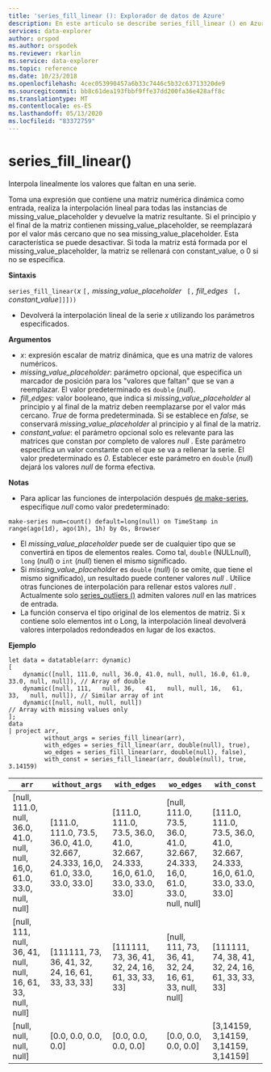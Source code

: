 ```yaml
---
title: 'series_fill_linear (): Explorador de datos de Azure'
description: En este artículo se describe series_fill_linear () en Azure Explorador de datos.
services: data-explorer
author: orspod
ms.author: orspodek
ms.reviewer: rkarlin
ms.service: data-explorer
ms.topic: reference
ms.date: 10/23/2018
ms.openlocfilehash: 4cec053990457a6b33c7446c5b32c63713320de9
ms.sourcegitcommit: bb8c61dea193fbbf9ffe37dd200fa36e428aff8c
ms.translationtype: MT
ms.contentlocale: es-ES
ms.lasthandoff: 05/13/2020
ms.locfileid: "83372759"
---
```

# <a name="series_fill_linear"></a>series_fill_linear()

Interpola linealmente los valores que faltan en una serie.

Toma una expresión que contiene una matriz numérica dinámica como entrada, realiza la interpolación lineal para todas las instancias de missing_value_placeholder y devuelve la matriz resultante. Si el principio y el final de la matriz contienen missing_value_placeholder, se reemplazará por el valor más cercano que no sea missing_value_placeholder. Esta característica se puede desactivar. Si toda la matriz está formada por el missing_value_placeholder, la matriz se rellenará con constant_value, o 0 si no se especifica.  

**Sintaxis**

`series_fill_linear(`*x* `[,` *missing_value_placeholder* ` [,` *fill_edges* ` [,` *constant_value*`]]]))`
* Devolverá la interpolación lineal de la serie *x* utilizando los parámetros especificados.
 

**Argumentos**

* *x*: expresión escalar de matriz dinámica, que es una matriz de valores numéricos.
* *missing_value_placeholder*: parámetro opcional, que especifica un marcador de posición para los "valores que faltan" que se van a reemplazar. El valor predeterminado es `double` (*null*).
* *fill_edges*: valor booleano, que indica si *missing_value_placeholder* al principio y al final de la matriz deben reemplazarse por el valor más cercano. *True* de forma predeterminada. Si se establece en *false*, se conservará *missing_value_placeholder* al principio y al final de la matriz.
* *constant_value*: el parámetro opcional solo es relevante para las matrices que constan por completo de valores *null* . Este parámetro especifica un valor constante con el que se va a rellenar la serie. El valor predeterminado es *0*. Establecer este parámetro en `double` (*null*) dejará los valores *null* de forma efectiva.

**Notas**

* Para aplicar las funciones de interpolación después [de make-series](make-seriesoperator.md), especifique *null* como valor predeterminado: 

<!-- csl: https://help.kusto.windows.net:443/Samples -->
```kusto
make-series num=count() default=long(null) on TimeStamp in range(ago(1d), ago(1h), 1h) by Os, Browser
```

* El *missing_value_placeholder* puede ser de cualquier tipo que se convertirá en tipos de elementos reales. Como tal, `double` (NULL*null*), `long` (*null*) o `int` (*null*) tienen el mismo significado.
* Si *missing_value_placeholder* es `double` (*null*) (o se omite, que tiene el mismo significado), un resultado puede contener valores *null* . Utilice otras funciones de interpolación para rellenar estos valores *null* . Actualmente solo [series_outliers ()](series-outliersfunction.md) admiten valores *null* en las matrices de entrada.
* La función conserva el tipo original de los elementos de matriz. Si x contiene solo elementos int o Long, la interpolación lineal devolverá valores interpolados redondeados en lugar de los exactos.

**Ejemplo**

<!-- csl: https://help.kusto.windows.net:443/Samples -->
```kusto
let data = datatable(arr: dynamic)
[
    dynamic([null, 111.0, null, 36.0, 41.0, null, null, 16.0, 61.0, 33.0, null, null]), // Array of double    
    dynamic([null, 111,   null, 36,   41,   null, null, 16,   61,   33,   null, null]), // Similar array of int
    dynamic([null, null, null, null])                                                   // Array with missing values only
];
data
| project arr, 
          without_args = series_fill_linear(arr),
          with_edges = series_fill_linear(arr, double(null), true),
          wo_edges = series_fill_linear(arr, double(null), false),
          with_const = series_fill_linear(arr, double(null), true, 3.14159)  

```

|`arr`|`without_args`|`with_edges`|`wo_edges`|`with_const`|
|---|---|---|---|---|
|[null, 111.0, null, 36.0, 41.0, null, null, 16,0, 61.0, 33.0, null, null]|[111.0, 111.0, 73.5, 36.0, 41.0, 32.667, 24.333, 16,0, 61.0, 33.0, 33.0, 33.0]|[111.0, 111.0, 73.5, 36.0, 41.0, 32.667, 24.333, 16,0, 61.0, 33.0, 33.0, 33.0]|[null, 111.0, 73.5, 36.0, 41.0, 32.667, 24.333, 16,0, 61.0, 33.0, null, null]|[111.0, 111.0, 73.5, 36.0, 41.0, 32.667, 24.333, 16,0, 61.0, 33.0, 33.0, 33.0]|
|[null, 111, null, 36, 41, null, null, 16, 61, 33, null, null]|[111111, 73, 36, 41, 32, 24, 16, 61, 33, 33, 33]|[111111, 73, 36, 41, 32, 24, 16, 61, 33, 33, 33]|[null, 111, 73, 36, 41, 32, 24, 16, 61, 33, null, null]|[111111, 74, 38, 41, 32, 24, 16, 61, 33, 33, 33]|
|[null, null, null, null]|[0.0, 0.0, 0.0, 0.0]|[0.0, 0.0, 0.0, 0.0]|[0.0, 0.0, 0.0, 0.0]|[3,14159, 3,14159, 3,14159, 3,14159]|
